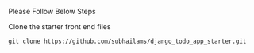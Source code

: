 Please Follow Below Steps

Clone the starter front end files
```
git clone https://github.com/subhailams/django_todo_app_starter.git
```

